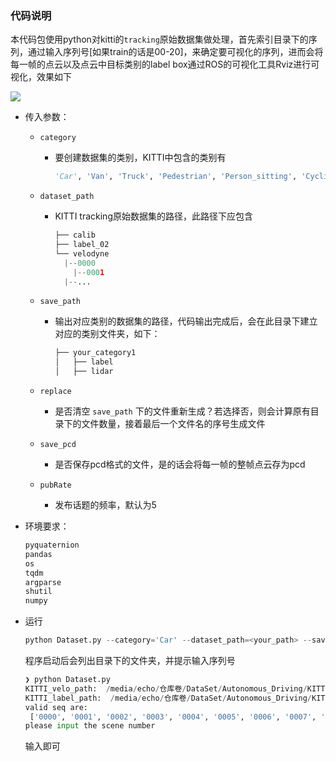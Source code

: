 ### 代码说明

本代码包使用python对kitti的`tracking`原始数据集做处理，首先索引目录下的序列，通过输入序列号[如果train的话是00-20]，来确定要可视化的序列，进而会将每一帧的点云以及点云中目标类别的label box通过ROS的可视化工具Rviz进行可视化，效果如下

![](1.png)

- 传入参数：
  
  - `category`
    
    - 要创建数据集的类别，KITTI中包含的类别有
    
      ```python
      'Car', 'Van', 'Truck', 'Pedestrian', 'Person_sitting', 'Cyclist', 'Tram', 'Misc' or 'DontCare'
      ```
    
  - `dataset_path`
  
    - KITTI tracking原始数据集的路径，此路径下应包含
  
      ```python
      ├── calib
      ├── label_02
      └── velodyne
      	|--0000
          |--0001
      	|--...
      ```
  
  - `save_path`
  
    - 输出对应类别的数据集的路径，代码输出完成后，会在此目录下建立对应的类别文件夹，如下：
  
      ```python
      ├── your_category1
      │   ├── label
      │   ├── lidar
      ```
  
  - `replace`
  
    - 是否清空 `save_path`  下的文件重新生成？若选择否，则会计算原有目录下的文件数量，接着最后一个文件名的序号生成文件
    
  - `save_pcd`
  
    - 是否保存pcd格式的文件，是的话会将每一帧的整帧点云存为pcd
  
  - `pubRate`
  
    - 发布话题的频率，默认为5
  
- 环境要求：

  ```python
  pyquaternion
  pandas
  os
  tqdm
  argparse
  shutil  
  numpy
  ```
  
- 运行

  ```python
  python Dataset.py --category='Car' --dataset_path=<your_path> --save_path=<your_path> --replace=True --save_pcd=False --pubRate=10
  ```

  程序启动后会列出目录下的文件夹，并提示输入序列号

  ```python
  ❯ python Dataset.py
  KITTI_velo_path:  /media/echo/仓库卷/DataSet/Autonomous_Driving/KITTI/tracking/origin_dataset/training/velodyne
  KITTI_label_path:  /media/echo/仓库卷/DataSet/Autonomous_Driving/KITTI/tracking/origin_dataset/training/label_02
  valid seq are: 
   ['0000', '0001', '0002', '0003', '0004', '0005', '0006', '0007', '0008', '0009', '0010', '0011', '0012', '0013', '0014', '0015', '0016', '0017', '0018', '0019', '0020']
  please input the scene number
  
  ```

  输入即可

